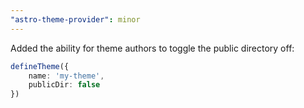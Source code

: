 ```yaml
---
"astro-theme-provider": minor
---
```


Added the ability for theme authors to toggle the public directory off:

```ts
defineTheme({
	name: 'my-theme',
	publicDir: false
})
```